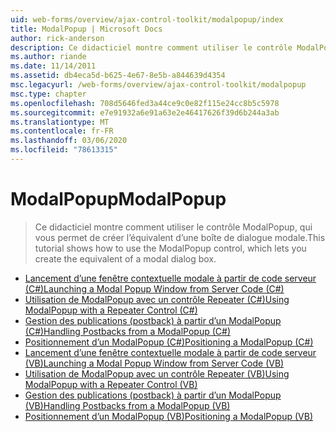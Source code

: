 ```yaml
---
uid: web-forms/overview/ajax-control-toolkit/modalpopup/index
title: ModalPopup | Microsoft Docs
author: rick-anderson
description: Ce didacticiel montre comment utiliser le contrôle ModalPopup, qui vous permet de créer l’équivalent d’une boîte de dialogue modale.
ms.author: riande
ms.date: 11/14/2011
ms.assetid: db4eca5d-b625-4e67-8e5b-a844639d4354
msc.legacyurl: /web-forms/overview/ajax-control-toolkit/modalpopup
msc.type: chapter
ms.openlocfilehash: 708d5646fed3a44ce9c0e82f115e24cc8b5c5978
ms.sourcegitcommit: e7e91932a6e91a63e2e46417626f39d6b244a3ab
ms.translationtype: MT
ms.contentlocale: fr-FR
ms.lasthandoff: 03/06/2020
ms.locfileid: "78613315"
---
```

# <a name="modalpopup"></a><span data-ttu-id="f2444-103">ModalPopup</span><span class="sxs-lookup"><span data-stu-id="f2444-103">ModalPopup</span></span>

> <span data-ttu-id="f2444-104">Ce didacticiel montre comment utiliser le contrôle ModalPopup, qui vous permet de créer l’équivalent d’une boîte de dialogue modale.</span><span class="sxs-lookup"><span data-stu-id="f2444-104">This tutorial shows how to use the ModalPopup control, which lets you create the equivalent of a modal dialog box.</span></span>

- [<span data-ttu-id="f2444-105">Lancement d’une fenêtre contextuelle modale à partir de code serveur (C#)</span><span class="sxs-lookup"><span data-stu-id="f2444-105">Launching a Modal Popup Window from Server Code (C#)</span></span>](launching-a-modal-popup-window-from-server-code-cs.md)
- [<span data-ttu-id="f2444-106">Utilisation de ModalPopup avec un contrôle Repeater (C#)</span><span class="sxs-lookup"><span data-stu-id="f2444-106">Using ModalPopup with a Repeater Control (C#)</span></span>](using-modalpopup-with-a-repeater-control-cs.md)
- [<span data-ttu-id="f2444-107">Gestion des publications (postback) à partir d’un ModalPopup (C#)</span><span class="sxs-lookup"><span data-stu-id="f2444-107">Handling Postbacks from a ModalPopup (C#)</span></span>](handling-postbacks-from-a-modalpopup-cs.md)
- [<span data-ttu-id="f2444-108">Positionnement d’un ModalPopup (C#)</span><span class="sxs-lookup"><span data-stu-id="f2444-108">Positioning a ModalPopup (C#)</span></span>](positioning-a-modalpopup-cs.md)
- [<span data-ttu-id="f2444-109">Lancement d’une fenêtre contextuelle modale à partir de code serveur (VB)</span><span class="sxs-lookup"><span data-stu-id="f2444-109">Launching a Modal Popup Window from Server Code (VB)</span></span>](launching-a-modal-popup-window-from-server-code-vb.md)
- [<span data-ttu-id="f2444-110">Utilisation de ModalPopup avec un contrôle Repeater (VB)</span><span class="sxs-lookup"><span data-stu-id="f2444-110">Using ModalPopup with a Repeater Control (VB)</span></span>](using-modalpopup-with-a-repeater-control-vb.md)
- [<span data-ttu-id="f2444-111">Gestion des publications (postback) à partir d’un ModalPopup (VB)</span><span class="sxs-lookup"><span data-stu-id="f2444-111">Handling Postbacks from a ModalPopup (VB)</span></span>](handling-postbacks-from-a-modalpopup-vb.md)
- [<span data-ttu-id="f2444-112">Positionnement d’un ModalPopup (VB)</span><span class="sxs-lookup"><span data-stu-id="f2444-112">Positioning a ModalPopup (VB)</span></span>](positioning-a-modalpopup-vb.md)
